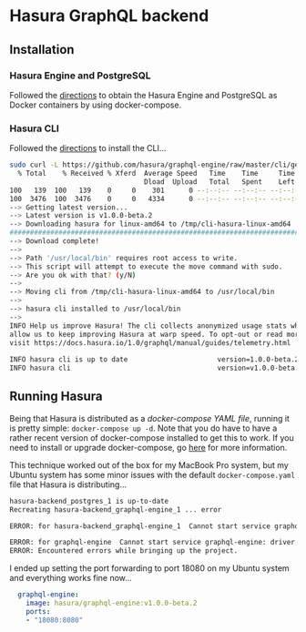 # Hasura GraphQL backend

## Installation

### Hasura Engine and PostgreSQL

Followed the [directions](https://docs.hasura.io/1.0/graphql/manual/getting-started/docker-simple.html#step-1-get-the-docker-compose-file) to obtain the Hasura Engine and PostgreSQL as Docker containers by using docker-compose.

### Hasura CLI

Followed the [directions](https://docs.hasura.io/1.0/graphql/manual/hasura-cli/install-hasura-cli.html#install-hasura-cli) to install the CLI...

```bash
sudo curl -L https://github.com/hasura/graphql-engine/raw/master/cli/get.sh | bash
  % Total    % Received % Xferd  Average Speed   Time    Time     Time  Current
                                 Dload  Upload   Total   Spent    Left  Speed
100   139  100   139    0     0    301      0 --:--:-- --:--:-- --:--:--   300
100  3476  100  3476    0     0   4334      0 --:--:-- --:--:-- --:--:--  4334
--> Getting latest version...
--> Latest version is v1.0.0-beta.2
--> Downloading hasura for linux-amd64 to /tmp/cli-hasura-linux-amd64
######################################################################## 100.0%
--> Download complete!
--> 
--> Path '/usr/local/bin' requires root access to write.
--> This script will attempt to execute the move command with sudo.
--> Are you ok with that? (y/N)
--> 
--> Moving cli from /tmp/cli-hasura-linux-amd64 to /usr/local/bin
--> 
--> hasura cli installed to /usr/local/bin
--> 
INFO Help us improve Hasura! The cli collects anonymized usage stats which
allow us to keep improving Hasura at warp speed. To opt-out or read more,
visit https://docs.hasura.io/1.0/graphql/manual/guides/telemetry.html
 
INFO hasura cli is up to date                      version=1.0.0-beta.2
INFO hasura cli                                    version=v1.0.0-beta.2
```


## Running Hasura

Being that Hasura is distributed as a _docker-compose YAML file_, running it is pretty simple: `docker-compose up -d`. Note that you do have to have a rather recent version of docker-compose installed
to get this to work. If you need to install or upgrade docker-compose, go [here](https://docs.docker.com/compose/overview/) for more information.

This technique worked out of the box for my MacBook Pro system, but my Ubuntu system has some minor issues with the default `docker-compose.yaml` file that Hasura is distributing...

```bash
hasura-backend_postgres_1 is up-to-date
Recreating hasura-backend_graphql-engine_1 ... error

ERROR: for hasura-backend_graphql-engine_1  Cannot start service graphql-engine: driver failed programming external connectivity on endpoint hasura-backend_graphql-engine_1 (e2ae180732480bf59ffbd8848895528a1408e4087bedcfc8936b9e1eaaffeb1c): Error starting userland proxy: listen tcp 0.0.0.0:8080: bind: address already in use

ERROR: for graphql-engine  Cannot start service graphql-engine: driver failed programming external connectivity on endpoint hasura-backend_graphql-engine_1 (e2ae180732480bf59ffbd8848895528a1408e4087bedcfc8936b9e1eaaffeb1c): Error starting userland proxy: listen tcp 0.0.0.0:8080: bind: address already in use
ERROR: Encountered errors while bringing up the project.
```

I ended up setting the port forwarding to port 18080 on my Ubuntu system and everything works fine now...

```yaml
  graphql-engine:
    image: hasura/graphql-engine:v1.0.0-beta.2
    ports:
    - "18080:8080"
```


